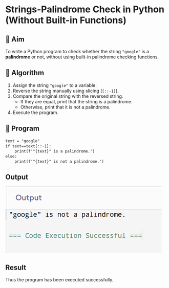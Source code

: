# Strings-Palindrome Check in Python (Without Built-in Functions)

## 🎯 Aim
To write a Python program to check whether the string `"google"` is a **palindrome** or not, without using built-in palindrome checking functions.

## 🧠 Algorithm
1. Assign the string `"google"` to a variable.
2. Reverse the string manually using slicing (`[::-1]`).
3. Compare the original string with the reversed string.
   - If they are equal, print that the string is a palindrome.
   - Otherwise, print that it is not a palindrome.
4. Execute the program.

## 🧾 Program

```
text = "google"
if text==text[::-1]:
    print(f'"{text}" is a palindrome.')
else:
    print(f'"{text}" is not a palindrome.')
```

## Output
![alt text](4.png)

## Result
Thus the program has been executed successfully.